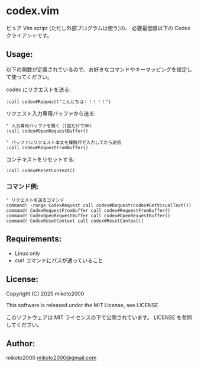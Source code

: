 # codex.vim

ピュア Vim script (ただし外部プログラムは使う)の、 必要最低限以下の Codex クライアントです。

## Usage:

以下の関数が定義されているので、お好きなコマンドやキーマッピングを設定して使ってください。

codex にリクエストを送る:

```vim
:call codex#Request("こんにちは！！！！！")
```

リクエスト入力専用バッファから送る:

```vim
" 入力専用バッファを開く（1度だけでOK）
:call codex#OpenRequestBuffer()

" バッファにリクエスト本文を複数行で入力してから送信
:call codex#RequestFromBuffer()
```

コンテキストをリセットする:

```vim
:call codex#ResetContext()
```

### コマンド例:

```vim
" リクエストを送るコマンド
command! -range CodexRequest call codex#Request(codex#GetVisualText())
command! CodexRequestFromBuffer call codex#RequestFromBuffer()
command! CodexOpenRequestBuffer call codex#OpenRequestBuffer()
command! CodexResetContext call codex#ResetContext()
```

## Requirements:

- Linux only
- curl コマンドにパスが通っていること

## License:

Copyright (C) 2025 mikoto2000

This software is released under the MIT License, see LICENSE

このソフトウェアは MIT ライセンスの下で公開されています。 LICENSE を参照してください。

## Author:

mikoto2000 <mikoto2000@gmail.com>
